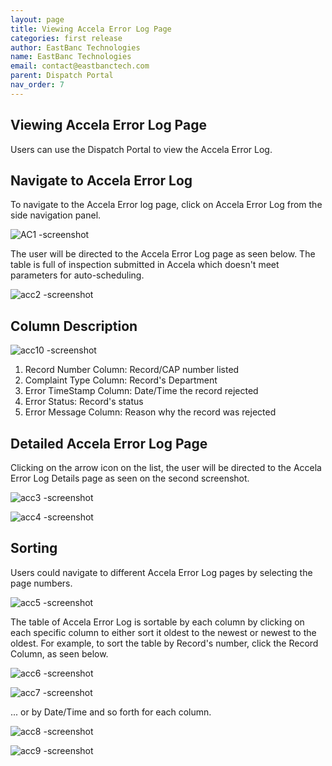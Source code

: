 ```yaml
---
layout: page
title: Viewing Accela Error Log Page
categories: first release
author: EastBanc Technologies
name: EastBanc Technologies
email: contact@eastbanctech.com
parent: Dispatch Portal
nav_order: 7
---
```


<section id="viewing-accela-error-log-page" markdown="1">

# Viewing Accela Error Log Page

Users can use the Dispatch Portal to view the Accela Error Log.

<section id="navigate-to-accela-error-log" markdown="1">

## Navigate to Accela Error Log
To navigate to the Accela Error log page, click on Accela Error Log from the side navigation panel.

![AC1 -screenshot](../images/dispatch-portal/dp-accela-error-log/nav-to-accela-error-log.png)

 The user will be directed to the Accela Error Log page as seen below. The table is full of inspection submitted in Accela which doesn't meet parameters for auto-scheduling.
 
![acc2 -screenshot](../images/dispatch-portal/dp-accela-error-log/nav-to-accela-error-log1.png)

</section>

<section id="column-description" markdown="1">

## Column Description

![acc10 -screenshot](../images/dispatch-portal/dp-accela-error-log/column-description.png)


1. Record Number Column: Record/CAP number listed
2. Complaint Type Column: Record's Department
3. Error TimeStamp Column: Date/Time the record rejected
4. Error Status: Record's status
5. Error Message Column: Reason why the record was rejected

</section>

<section id="detailed-accela-error-log-page" markdown="1">

## Detailed Accela Error Log Page

Clicking on the arrow icon on the list, the user will be directed to the Accela Error Log Details page as seen on the second screenshot.

![acc3 -screenshot](../images/dispatch-portal/dp-accela-error-log/detailed-error-log.png)

![acc4 -screenshot](../images/dispatch-portal/dp-accela-error-log/detailed-error-log1.png)

</section>

<section id="sorting" markdown="1">

## Sorting

Users could navigate to different Accela Error Log pages by selecting the page numbers.

![acc5 -screenshot](../images/dispatch-portal/dp-accela-error-log/sorting.png)

The table of Accela Error Log is sortable by each column by clicking on each specific column to either sort it oldest to the newest or newest to the oldest. For example, to sort the table by Record's number, click the Record Column, as seen below.

![acc6 -screenshot](../images/dispatch-portal/dp-accela-error-log/sorting1.png)

![acc7 -screenshot](../images/dispatch-portal/dp-accela-error-log/sorting2.png)

... or by Date/Time and so forth for each column.

![acc8 -screenshot](../images/dispatch-portal/dp-accela-error-log/sorting3.png)

![acc9 -screenshot](../images/dispatch-portal/dp-accela-error-log/sorting4.png)


</section>
</section>








